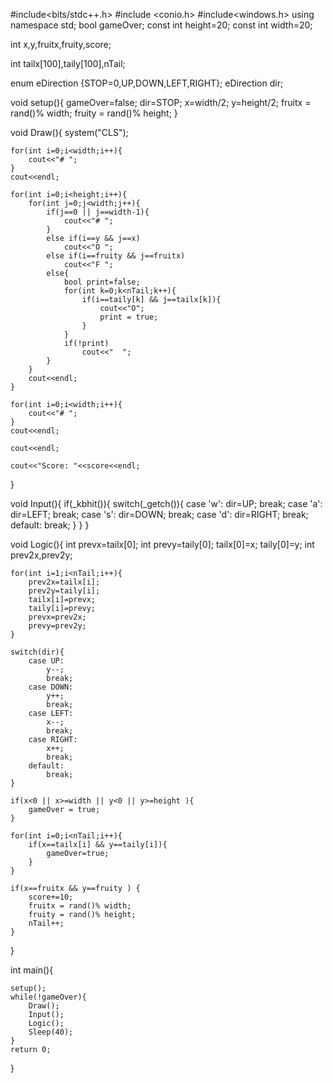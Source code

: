 #include<bits/stdc++.h>
#include <conio.h>
#include<windows.h>
using namespace std;
bool gameOver;
const int height=20;
const int width=20;

int x,y,fruitx,fruity,score;

int tailx[100],taily[100],nTail;

enum eDirection {STOP=0,UP,DOWN,LEFT,RIGHT};
eDirection dir;

void setup(){
    gameOver=false;
    dir=STOP;
    x=width/2;
    y=height/2;
    fruitx = rand()% width;
    fruity = rand()% height;
}

void Draw(){
    system("CLS");

    for(int i=0;i<width;i++){
        cout<<"# ";
    }
    cout<<endl;

    for(int i=0;i<height;i++){
        for(int j=0;j<width;j++){
            if(j==0 || j==width-1){
                cout<<"# ";
            }
            else if(i==y && j==x)
                cout<<"O ";
            else if(i==fruity && j==fruitx)
                cout<<"F ";
            else{
                bool print=false;
                for(int k=0;k<nTail;k++){
                    if(i==taily[k] && j==tailx[k]){
                        cout<<"O";
                        print = true;
                    }
                }
                if(!print)
                    cout<<"  ";
            }
        }
        cout<<endl;
    }

    for(int i=0;i<width;i++){
        cout<<"# ";
    }
    cout<<endl;

    cout<<endl;

    cout<<"Score: "<<score<<endl;
}

void Input(){
    if(_kbhit()){
        switch(_getch()){
            case 'w':
                dir=UP;
                break;
            case 'a':
                dir=LEFT;
                break;
            case 's':
                dir=DOWN;
                break;
            case 'd':
                dir=RIGHT;
                break;
            default:
                break;
        }
    }
}

void Logic(){
    int prevx=tailx[0];
    int prevy=taily[0];
    tailx[0]=x;
    taily[0]=y;
    int prev2x,prev2y;

    for(int i=1;i<nTail;i++){
        prev2x=tailx[i];
        prev2y=taily[i];
        tailx[i]=prevx;
        taily[i]=prevy;
        prevx=prev2x;
        prevy=prev2y;
    } 

    switch(dir){
        case UP:
            y--;
            break;
        case DOWN:
            y++;
            break;
        case LEFT:
            x--;
            break;
        case RIGHT:
            x++;
            break;
        default:
            break;
    }

    if(x<0 || x>=width || y<0 || y>=height ){
        gameOver = true;
    }

    for(int i=0;i<nTail;i++){
        if(x==tailx[i] && y==taily[i]){
            gameOver=true;
        }
    }

    if(x==fruitx && y==fruity ) {
        score+=10;
        fruitx = rand()% width;
        fruity = rand()% height;
        nTail++;
    }
}

int main(){

    setup();
    while(!gameOver){
        Draw();
        Input();
        Logic();
        Sleep(40);
    }
    return 0;
}
